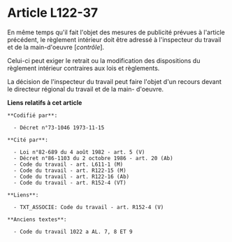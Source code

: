 # Article L122-37

En même temps qu'il fait l'objet des mesures de publicité prévues à l'article précédent, le règlement intérieur doit être
adressé à l'inspecteur du travail et de la main-d'oeuvre [*contrôle*].

Celui-ci peut exiger le retrait ou la modification des dispositions du règlement intérieur contraires aux lois et règlements.

La décision de l'inspecteur du travail peut faire l'objet d'un recours devant le directeur régional du travail et de la main-
d'oeuvre.

**Liens relatifs à cet article**

	**Codifié par**:

	  - Décret n°73-1046 1973-11-15

	**Cité par**:

	  - Loi n°82-689 du 4 août 1982 - art. 5 (V)
	  - Décret n°86-1103 du 2 octobre 1986 - art. 20 (Ab)
	  - Code du travail - art. L611-1 (M)
	  - Code du travail - art. R122-15 (M)
	  - Code du travail - art. R122-16 (Ab)
	  - Code du travail - art. R152-4 (VT)

	**Liens**:

	  - TXT_ASSOCIE: Code du travail - art. R152-4 (V)

	**Anciens textes**:

	  - Code du travail 1022 a AL. 7, 8 ET 9
